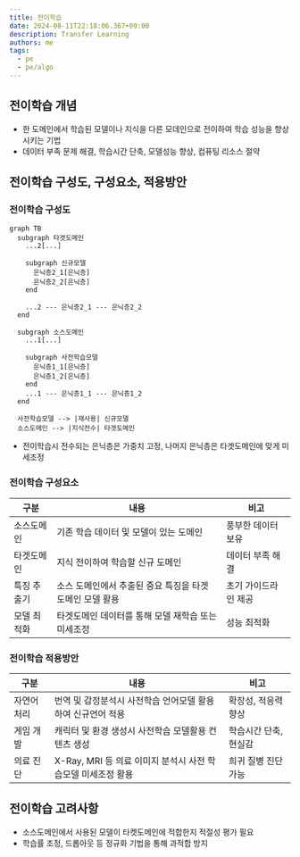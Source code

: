 ```yaml
---
title: 전이학습
date: 2024-08-11T22:18:06.367+09:00
description: Transfer Learning
authors: me
tags: 
  - pe
  - pe/algo 
---
```


## 전이학습 개념

- 한 도메인에서 학습된 모델이나 지식을 다른 모데인으로 전이하여 학습 성능을 향상시키는 기법
- 데이터 부족 문제 해결, 학습시간 단축, 모델성능 향상, 컴퓨팅 리소스 절약

## 전이학습 구성도, 구성요소, 적용방안

### 전이학습 구성도

```mermaid
graph TB
  subgraph 타겟도메인
    ...2[...]

    subgraph 신규모델
      은닉층2_1[은닉층]
      은닉층2_2[은닉층]
    end

    ...2 --- 은닉층2_1 --- 은닉층2_2
  end

  subgraph 소스도메인
    ...1[...]

    subgraph 사전학습모델
      은닉층1_1[은닉층]
      은닉층1_2[은닉층]
    end
    ...1 --- 은닉층1_1 --- 은닉층1_2
  end

  사전학습모델 --> |재사용| 신규모델
  소스도메인 --> |지식전수| 타겟도메인
```

- 전이학습시 전수되는 은닉층은 가중치 고정, 나머지 은닉층은 타겟도메인에 맞게 미세조정

### 전이학습 구성요소

| 구분 | 내용 | 비고 |
| --- | --- | --- |
| 소스도메인 | 기존 학습 데이터 및 모델이 있는 도메인 | 풍부한 데이터 보유 |
| 타겟도메인 | 지식 전이하여 학습할 신규 도메인 | 데이터 부족 해결 |
| 특징 추출기 | 소스 도메인에서 추출된 중요 특징을 타겟 도메인 모델 활용 | 초기 가이드라인 제공 |
| 모델 최적화 | 타겟도메인 데이터를 통해 모델 재학습 또는 미세조정 | 성능 최적화 |

### 전이학습 적용방안

| 구분 | 내용 | 비고 |
| --- | --- | --- |
| 자연어 처리 | 번역 및 감정분석시 사전학습 언어모델 활용하여 신규언어 적용 | 확장성, 적응력 향상 |
| 게임 개발 | 캐릭터 및 환경 생성시 사전학습 모델활용 컨텐츠 생성 | 학습시간 단축, 현실감 |
| 의료 진단 | X-Ray, MRI 등 의료 이미지 분석시 사전 학습모델 미세조정 활용 | 희귀 질병 진단 가능 |

## 전이학습 고려사항

- 소스도메인에서 사용된 모델이 타켓도메인에 적합한지 적절성 평가 필요
- 학습률 조정, 드롭아웃 등 정규화 기법을 통해 과적합 방지
